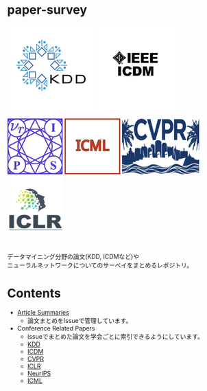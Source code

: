 # paper-survey
<p float="left">
  <img  src="./pic/KDD.png" width="200" height="200"/>
  <img  src="./pic/ICDM.jpeg" width="200" height="200"/>
</p>
<p float="left">
  <img  src="./pic/NeurIPS.png" width="130" height="130"/>
  <img  src="./pic/ICML.jpg" width="130" height="130"/>
  <img  src="./pic/CVPR.png" width="180" height="130"/>
  <img  src="./pic/ICLR.png" width="130" height="130"/>
</p>

<br>
<p>
データマイニング分野の論文(KDD, ICDMなど)や<br>
ニューラルネットワークについてのサーベイをまとめるレポジトリ。
</p>

# Contents
* [Article Summaries](https://github.com/Kaniikura/paper-survey/issues)
  * 論文まとめをIssueで管理しています。
* Conference Related Papers
  * issueでまとめた論文を学会ごとに索引できるようにしています。
  * [KDD](https://github.com/Kaniikura/paper-survey/projects/1)
  * [ICDM](https://github.com/Kaniikura/paper-survey/projects/2)
  * [CVPR](https://github.com/Kaniikura/paper-survey/projects/3)
  * [ICLR](https://github.com/Kaniikura/paper-survey/projects/4)
  * [NeurIPS](https://github.com/Kaniikura/paper-survey/projects/5)
  * [ICML](https://github.com/Kaniikura/paper-survey/projects/6)
